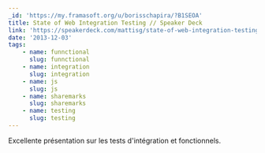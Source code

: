 ```yaml
---
_id: 'https://my.framasoft.org/u/borisschapira/?B1SEOA'
title: State of Web Integration Testing // Speaker Deck
link: 'https://speakerdeck.com/mattisg/state-of-web-integration-testing'
date: '2013-12-03'
tags:
    - name: funnctional
      slug: funnctional
    - name: integration
      slug: integration
    - name: js
      slug: js
    - name: sharemarks
      slug: sharemarks
    - name: testing
      slug: testing
---
```


<div class="markdown"><p>Excellente présentation sur les tests d'intégration et fonctionnels.
</p></div>
